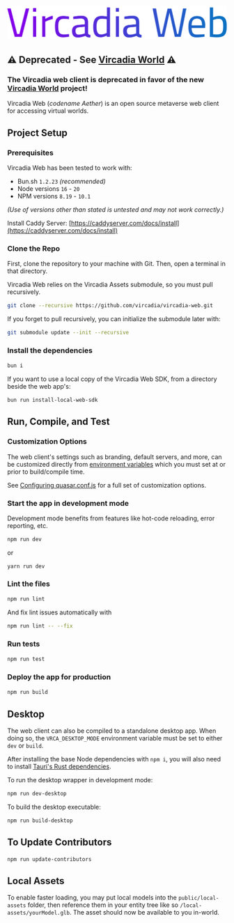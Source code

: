 # ![Vircadia Web](https://raw.githubusercontent.com/vircadia/vircadia-assets/master/images/branding/vircadia_web_text_logo.svg)

## ⚠️ Deprecated - See [Vircadia World](https://github.com/vircadia/vircadia-world) ⚠️
### The Vircadia web client is deprecated in favor of the new [Vircadia World](https://github.com/vircadia/vircadia-world) project!

Vircadia Web (*codename Aether*) is an open source metaverse web client for accessing virtual worlds.

## Project Setup

### Prerequisites

Vircadia Web has been tested to work with:

* Bun.sh `1.2.23` *(recommended)*
* Node versions `16` - `20`
* NPM versions `8.19` - `10.1`

*(Use of versions other than stated is untested and may not work correctly.)*

Install Caddy Server: [https://caddyserver.com/docs/install](https://caddyserver.com/docs/install)

### Clone the Repo

First, clone the repository to your machine with Git. Then, open a terminal in that directory.

Vircadia Web relies on the Vircadia Assets submodule, so you must pull recursively.

```sh
git clone --recursive https://github.com/vircadia/vircadia-web.git
```

If you forget to pull recursively, you can initialize the submodule later with:
```sh
git submodule update --init --recursive
```

### Install the dependencies

```sh
bun i
```

If you want to use a local copy of the Vircadia Web SDK, from a directory beside the web app's:
```sh
bun run install-local-web-sdk
```

## Run, Compile, and Test

### Customization Options

The web client's settings such as branding, default servers, and more, can be customized directly from [environment variables](https://github.com/vircadia/vircadia-web/blob/master/quasar.conf.js#L131) which you must set at or prior to build/compile time.

See [Configuring quasar.conf.js](https://v2.quasar.dev/quasar-cli/quasar-conf-js) for a full set of customization options.

### Start the app in development mode

Development mode benefits from features like hot-code reloading, error reporting, etc.

```sh
npm run dev
```
or
```
yarn run dev
```

### Lint the files

```sh
npm run lint
```

And fix lint issues automatically with

```sh
npm run lint -- --fix
```

### Run tests

```sh
npm run test
```

### Deploy the app for production

```sh
npm run build
```

## Desktop

The web client can also be compiled to a standalone desktop app. When doing so, the `VRCA_DESKTOP_MODE` environment variable must be set to either `dev` or `build`.

After installing the base Node dependencies with `npm i`, you will also need to install [Tauri's Rust dependencies](https://tauri.app/v1/guides/getting-started/prerequisites).

To run the desktop wrapper in development mode:
```sh
npm run dev-desktop
```

To build the desktop executable:
```sh
npm run build-desktop
```

## To Update Contributors

```sh
npm run update-contributors
```

## Local Assets

To enable faster loading, you may put local models into the `public/local-assets` folder, then reference them in your entity tree like so `/local-assets/yourModel.glb`. The asset should now be available to you in-world.
